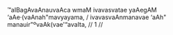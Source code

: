 ™aIBagAvaAnauvaAca
wmaM ivavasvatae yaAegAM ‘aAe·(vaAnah"mavyayama, /
ivavasvaAnmanavae ‘aAh" manauir"ºvaAk(vae'“avaIta, // 1 //